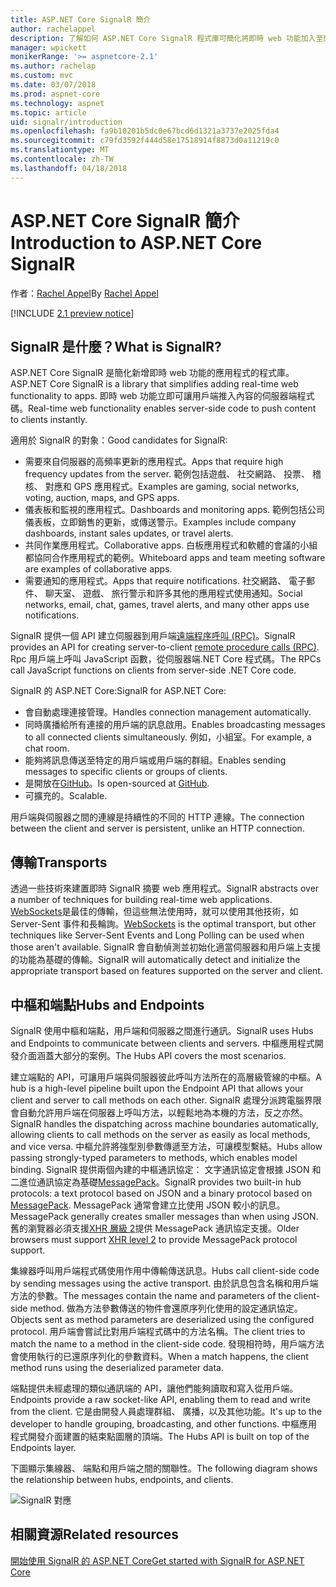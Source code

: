 ```yaml
---
title: ASP.NET Core SignalR 簡介
author: rachelappel
description: 了解如何 ASP.NET Core SignalR 程式庫可簡化將即時 web 功能加入至應用程式。
manager: wpickett
monikerRange: '>= aspnetcore-2.1'
ms.author: rachelap
ms.custom: mvc
ms.date: 03/07/2018
ms.prod: aspnet-core
ms.technology: aspnet
ms.topic: article
uid: signalr/introduction
ms.openlocfilehash: fa9b10201b5dc0e67bcd6d1321a3737e2025fda4
ms.sourcegitcommit: c79fd3592f444d58e17518914f8873d0a11219c0
ms.translationtype: MT
ms.contentlocale: zh-TW
ms.lasthandoff: 04/18/2018
---
```

# <a name="introduction-to-aspnet-core-signalr"></a><span data-ttu-id="db383-103">ASP.NET Core SignalR 簡介</span><span class="sxs-lookup"><span data-stu-id="db383-103">Introduction to ASP.NET Core SignalR</span></span>

<span data-ttu-id="db383-104">作者：[Rachel Appel](https://twitter.com/rachelappel)</span><span class="sxs-lookup"><span data-stu-id="db383-104">By [Rachel Appel](https://twitter.com/rachelappel)</span></span>


[!INCLUDE [2.1 preview notice](~/includes/2.1.md)]

## <a name="what-is-signalr"></a><span data-ttu-id="db383-105">SignalR 是什麼？</span><span class="sxs-lookup"><span data-stu-id="db383-105">What is SignalR?</span></span>

<span data-ttu-id="db383-106">ASP.NET Core SignalR 是簡化新增即時 web 功能的應用程式的程式庫。</span><span class="sxs-lookup"><span data-stu-id="db383-106">ASP.NET Core SignalR is a library that simplifies adding real-time web functionality to apps.</span></span> <span data-ttu-id="db383-107">即時 web 功能立即可讓用戶端推入內容的伺服器端程式碼。</span><span class="sxs-lookup"><span data-stu-id="db383-107">Real-time web functionality enables server-side code to push content to clients instantly.</span></span>

<span data-ttu-id="db383-108">適用於 SignalR 的對象：</span><span class="sxs-lookup"><span data-stu-id="db383-108">Good candidates for SignalR:</span></span>

* <span data-ttu-id="db383-109">需要來自伺服器的高頻率更新的應用程式。</span><span class="sxs-lookup"><span data-stu-id="db383-109">Apps that require high frequency updates from the server.</span></span> <span data-ttu-id="db383-110">範例包括遊戲、 社交網路、 投票、 稽核、 對應和 GPS 應用程式。</span><span class="sxs-lookup"><span data-stu-id="db383-110">Examples are gaming, social networks, voting, auction, maps, and GPS apps.</span></span>
* <span data-ttu-id="db383-111">儀表板和監視的應用程式。</span><span class="sxs-lookup"><span data-stu-id="db383-111">Dashboards and monitoring apps.</span></span> <span data-ttu-id="db383-112">範例包括公司儀表板，立即銷售的更新，或傳送警示。</span><span class="sxs-lookup"><span data-stu-id="db383-112">Examples include company dashboards, instant sales updates, or travel alerts.</span></span>
* <span data-ttu-id="db383-113">共同作業應用程式。</span><span class="sxs-lookup"><span data-stu-id="db383-113">Collaborative apps.</span></span> <span data-ttu-id="db383-114">白板應用程式和軟體的會議的小組都協同合作應用程式的範例。</span><span class="sxs-lookup"><span data-stu-id="db383-114">Whiteboard apps and team meeting software are examples of collaborative apps.</span></span>
* <span data-ttu-id="db383-115">需要通知的應用程式。</span><span class="sxs-lookup"><span data-stu-id="db383-115">Apps that require notifications.</span></span> <span data-ttu-id="db383-116">社交網路、 電子郵件、 聊天室、 遊戲、 旅行警示和許多其他的應用程式使用通知。</span><span class="sxs-lookup"><span data-stu-id="db383-116">Social networks, email, chat, games, travel alerts, and many other apps use notifications.</span></span>

<span data-ttu-id="db383-117">SignalR 提供一個 API 建立伺服器到用戶端[遠端程序呼叫 (RPC)](https://wikipedia.org/wiki/Remote_procedure_call)。</span><span class="sxs-lookup"><span data-stu-id="db383-117">SignalR provides an API for creating server-to-client [remote procedure calls (RPC)](https://wikipedia.org/wiki/Remote_procedure_call).</span></span> <span data-ttu-id="db383-118">Rpc 用戶端上呼叫 JavaScript 函數，從伺服器端.NET Core 程式碼。</span><span class="sxs-lookup"><span data-stu-id="db383-118">The RPCs call JavaScript functions on clients from server-side .NET Core code.</span></span>

<span data-ttu-id="db383-119">SignalR 的 ASP.NET Core:</span><span class="sxs-lookup"><span data-stu-id="db383-119">SignalR for ASP.NET Core:</span></span>

* <span data-ttu-id="db383-120">會自動處理連接管理。</span><span class="sxs-lookup"><span data-stu-id="db383-120">Handles connection management automatically.</span></span>
* <span data-ttu-id="db383-121">同時廣播給所有連接的用戶端的訊息啟用。</span><span class="sxs-lookup"><span data-stu-id="db383-121">Enables broadcasting messages to all connected clients simultaneously.</span></span> <span data-ttu-id="db383-122">例如，小組室。</span><span class="sxs-lookup"><span data-stu-id="db383-122">For example, a chat room.</span></span>
* <span data-ttu-id="db383-123">能夠將訊息傳送至特定的用戶端或用戶端的群組。</span><span class="sxs-lookup"><span data-stu-id="db383-123">Enables sending messages to specific clients or groups of clients.</span></span>
* <span data-ttu-id="db383-124">是開放在[GitHub](https://github.com/aspnet/signalr)。</span><span class="sxs-lookup"><span data-stu-id="db383-124">Is open-sourced at [GitHub](https://github.com/aspnet/signalr).</span></span>
* <span data-ttu-id="db383-125">可擴充的。</span><span class="sxs-lookup"><span data-stu-id="db383-125">Scalable.</span></span>

<span data-ttu-id="db383-126">用戶端與伺服器之間的連線是持續性的不同的 HTTP 連線。</span><span class="sxs-lookup"><span data-stu-id="db383-126">The connection between the client and server is persistent, unlike an HTTP connection.</span></span>

## <a name="transports"></a><span data-ttu-id="db383-127">傳輸</span><span class="sxs-lookup"><span data-stu-id="db383-127">Transports</span></span>

<span data-ttu-id="db383-128">透過一些技術來建置即時 SignalR 摘要 web 應用程式。</span><span class="sxs-lookup"><span data-stu-id="db383-128">SignalR abstracts over a number of techniques for building real-time web applications.</span></span> <span data-ttu-id="db383-129">[WebSockets](https://tools.ietf.org/html/rfc7118)是最佳的傳輸，但這些無法使用時，就可以使用其他技術，如 Server-Sent 事件和長輪詢。</span><span class="sxs-lookup"><span data-stu-id="db383-129">[WebSockets](https://tools.ietf.org/html/rfc7118) is the optimal transport, but other techniques like Server-Sent Events and Long Polling can be used when those aren't available.</span></span> <span data-ttu-id="db383-130">SignalR 會自動偵測並初始化適當伺服器和用戶端上支援的功能為基礎的傳輸。</span><span class="sxs-lookup"><span data-stu-id="db383-130">SignalR will automatically detect and initialize the appropriate transport based on features supported on the server and client.</span></span>

## <a name="hubs-and-endpoints"></a><span data-ttu-id="db383-131">中樞和端點</span><span class="sxs-lookup"><span data-stu-id="db383-131">Hubs and Endpoints</span></span>

<span data-ttu-id="db383-132">SignalR 使用中樞和端點，用戶端和伺服器之間進行通訊。</span><span class="sxs-lookup"><span data-stu-id="db383-132">SignalR uses Hubs and Endpoints to communicate between clients and servers.</span></span> <span data-ttu-id="db383-133">中樞應用程式開發介面涵蓋大部分的案例。</span><span class="sxs-lookup"><span data-stu-id="db383-133">The Hubs API covers the most scenarios.</span></span>

<span data-ttu-id="db383-134">建立端點的 API，可讓用戶端與伺服器彼此呼叫方法所在的高層級管線的中樞。</span><span class="sxs-lookup"><span data-stu-id="db383-134">A hub is a high-level pipeline built upon the Endpoint API that allows your client and server to call methods on each other.</span></span> <span data-ttu-id="db383-135">SignalR 處理分派跨電腦界限會自動允許用戶端在伺服器上呼叫方法，以輕鬆地為本機的方法，反之亦然。</span><span class="sxs-lookup"><span data-stu-id="db383-135">SignalR handles the dispatching across machine boundaries automatically, allowing clients to call methods on the server as easily as local methods, and vice versa.</span></span> <span data-ttu-id="db383-136">中樞允許將強型別參數傳遞至方法，可讓模型繫結。</span><span class="sxs-lookup"><span data-stu-id="db383-136">Hubs allow passing strongly-typed parameters to methods, which enables model binding.</span></span> <span data-ttu-id="db383-137">SignalR 提供兩個內建的中樞通訊協定： 文字通訊協定會根據 JSON 和二進位通訊協定為基礎[MessagePack](https://msgpack.org/)。</span><span class="sxs-lookup"><span data-stu-id="db383-137">SignalR provides two built-in hub protocols: a text protocol based on JSON and a binary protocol based on [MessagePack](https://msgpack.org/).</span></span>  <span data-ttu-id="db383-138">MessagePack 通常會建立比使用 JSON 較小的訊息。</span><span class="sxs-lookup"><span data-stu-id="db383-138">MessagePack generally creates smaller messages than when using JSON.</span></span> <span data-ttu-id="db383-139">舊的瀏覽器必須支援[XHR 層級 2](https://caniuse.com/#feat=xhr2)提供 MessagePack 通訊協定支援。</span><span class="sxs-lookup"><span data-stu-id="db383-139">Older browsers must support [XHR level 2](https://caniuse.com/#feat=xhr2) to provide MessagePack protocol support.</span></span>

<span data-ttu-id="db383-140">集線器呼叫用戶端程式碼使用作用中傳輸傳送訊息。</span><span class="sxs-lookup"><span data-stu-id="db383-140">Hubs call client-side code by sending messages using the active transport.</span></span> <span data-ttu-id="db383-141">由於訊息包含名稱和用戶端方法的參數。</span><span class="sxs-lookup"><span data-stu-id="db383-141">The messages contain the name and parameters of the client-side method.</span></span> <span data-ttu-id="db383-142">做為方法參數傳送的物件會還原序列化使用的設定通訊協定。</span><span class="sxs-lookup"><span data-stu-id="db383-142">Objects sent as method parameters are deserialized using the configured protocol.</span></span> <span data-ttu-id="db383-143">用戶端會嘗試比對用戶端程式碼中的方法名稱。</span><span class="sxs-lookup"><span data-stu-id="db383-143">The client tries to match the name to a method in the client-side code.</span></span> <span data-ttu-id="db383-144">發現相符時，用戶端方法會使用執行的已還原序列化的參數資料。</span><span class="sxs-lookup"><span data-stu-id="db383-144">When a match happens, the client method runs using the deserialized parameter data.</span></span>

<span data-ttu-id="db383-145">端點提供未經處理的類似通訊端的 API，讓他們能夠讀取和寫入從用戶端。</span><span class="sxs-lookup"><span data-stu-id="db383-145">Endpoints provide a raw socket-like API, enabling them to read and write from the client.</span></span> <span data-ttu-id="db383-146">它是由開發人員處理群組、 廣播，以及其他功能。</span><span class="sxs-lookup"><span data-stu-id="db383-146">It's up to the developer to handle grouping, broadcasting, and other functions.</span></span> <span data-ttu-id="db383-147">中樞應用程式開發介面建置的結束點圖層的頂端。</span><span class="sxs-lookup"><span data-stu-id="db383-147">The Hubs API is built on top of the Endpoints layer.</span></span>

<span data-ttu-id="db383-148">下圖顯示集線器、 端點和用戶端之間的關聯性。</span><span class="sxs-lookup"><span data-stu-id="db383-148">The following diagram shows the relationship between hubs, endpoints, and clients.</span></span>

![SignalR 對應](introduction/_static/signalr-core-architecture.png)

## <a name="related-resources"></a><span data-ttu-id="db383-150">相關資源</span><span class="sxs-lookup"><span data-stu-id="db383-150">Related resources</span></span>

[<span data-ttu-id="db383-151">開始使用 SignalR 的 ASP.NET Core</span><span class="sxs-lookup"><span data-stu-id="db383-151">Get started with SignalR for ASP.NET Core</span></span>](xref:signalr/get-started)
